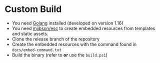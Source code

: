 # Custom Build

* You need [Golang](https://golang.org/) installed (developed on version 1.16)
* You need [mjibson/esc](https://github.com/mjibson/esc) to create embedded resources from
  templates and static assets.
* Clone the release branch of the repository
* Create the embedded resources with the command found in ``docs/embed-command.txt``
* Build the binary (refer to **or** use the ``build.ps1``)